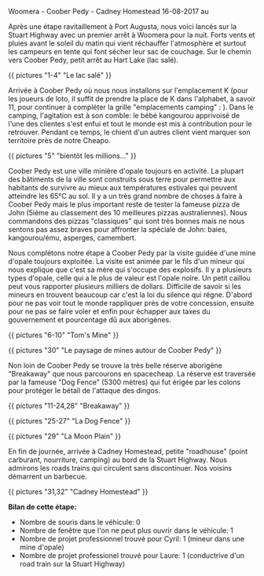 Woomera - Coober Pedy - Cadney Homestead
16-08-2017
au


Après une étape ravitaillement à Port Augusta, nous voici lancés sur la Stuart Highway avec un premier arrêt à Woomera pour la nuit. Forts vents et pluies avant le soleil du matin qui vient réchauffer l'atmosphère et surtout les campeurs en tente qui font sécher leur sac de couchage. Sur le chemin vers Coober Pedy, petit arrêt au Hart Lake (lac salé).


{{ pictures "1-4" "Le lac salé" }}

Arrivée à Coober Pedy où nous nous installons sur l'emplacement K (pour les joueurs de loto, il suffit de prendre la place de K dans l'alphabet, à savoir 11, pour continuer à compléter la grille "emplacements camping" : ). Dans le camping, l'agitation est à son comble: le bébé kangourou apprivoisé de l'une des clientes s'est enfui et tout le monde est mis à contribution pour le retrouver. Pendant ce temps, le chient d'un autres client vient marquer son territoire près de notre Cheapo.

{{ pictures "5" "bientôt les millions..." }}

Coober Pedy est une ville minière d'opale toujours en activité. La plupart des bâtiments de la ville sont construits sous terre pour permettre aux habitants de survivre au mieux aux températures estivales qui peuvent atteindre les 65°C au sol. Il y a un très grand nombre de choses à faire à Coober Pedy mais le plus important reste de tester la fameuse pizza de John (5ième au classement des 10 meilleures pizzas australiennes). Nous commandons des pizzas "classiques" qui sont très bonnes mais ne nous sentons pas assez braves pour affronter la spéciale de John: baies, kangourou/ému, asperges, camembert.

Nous complétons notre étape à Coober Pedy par la visite guidée d'une mine d'opale toujours exploitée. La visite est animée par le fils d'un mineur qui nous explique que c'est sa mère qui s'occupe des explosifs. Il y a plusieurs types d'opale, celle qui a le plus de valeur est l'opale noire. Un petit caillou peut vous rapporter plusieurs milliers de dollars. Difficile de savoir si les mineurs en trouvent beaucoup car c'est la loi du silence qui régne. D'abord pour ne pas voir tout le monde rappliquer prés de votre concession, ensuite pour ne pas se faire voler et enfin pour échapper aux taxes du gouvernement et pourcentage dû aux aborigènes.

{{ pictures "6-10" "Tom's Mine" }}

{{ pictures "30" "Le paysage de mines autour de Coober Pedy" }}

Non loin de Coober Pedy se trouve la très belle réserve aborigène "Breakaway" que nous parcourons en spacecheap. La réserve est traversée par la fameuse "Dog Fence" (5300 mètres) qui fut érigée par les colons pour protéger le bétail de l'attaque des dingos.

{{ pictures "11-24,28" "Breakaway" }}

{{ pictures "25-27" "La Dog Fence" }}

{{ pictures "29" "La Moon Plain" }}

En fin de journée, arrivée à Cadney Homestead, petite "roadhouse" (point carburant, nourriture, camping) au bord de la Stuart Highway. Nous admirons les roads trains qui circulent sans discontinuer. Nos voisins démarrent un barbecue.

{{ pictures "31,32" "Cadney Homestead" }}


**Bilan de cette étape:**

* Nombre de souris dans le véhicule: 0
* Nombre de fenêtre que l'on ne peut plus ouvrir dans le véhicule: 1
* Nombre de projet professionnel trouvé pour Cyril: 1 (mineur dans une mine d'opale)
* Nombre de projet professionel trouvé pour Laure: 1 (conductrive d'un road train sur la Stuart Highway)






